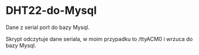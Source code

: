 # DHT22-do-Mysql
Dane z serial port do bazy Mysql.

Skrypt odczytuje dane seriala, w moim przypadku to /ttyACM0
i wrzuca do bazy Mysql.
